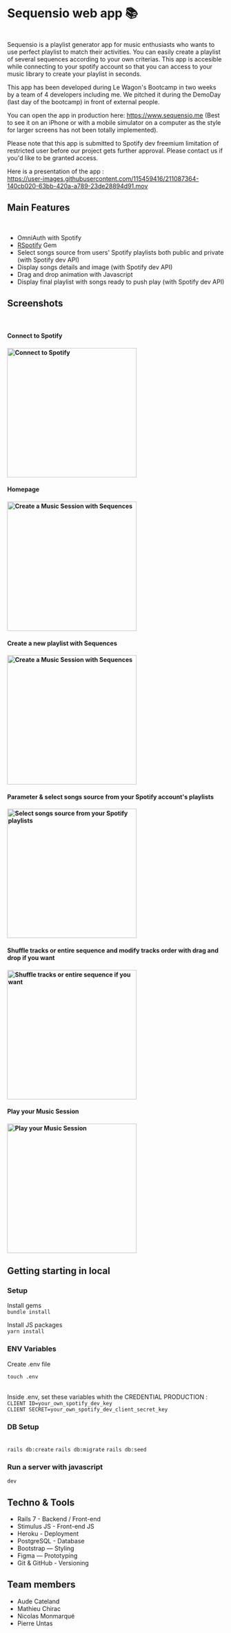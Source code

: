 <h1> Sequensio web app 📚</h1>
<br>
Sequensio is a playlist generator app for music enthusiasts who wants to use perfect playlist to match their activities. 
You can easily create a playlist of several sequences according to your own criterias. This app is accesible while connecting to your spotify account so that you can access to your music library to create your playlist in seconds.

This app has been developed during Le Wagon's Bootcamp in two weeks by a team of 4 developers including me. We pitched it during the DemoDay (last day of the bootcamp) in front of external people.

You can open the app in production here: https://www.sequensio.me (Best to see it on an iPhone or with a mobile simulator on a computer as the style for larger screens has not been totally implemented).

Please note that this app is submitted to Spotify dev freemium limitation of restricted user before our project gets further approval. Please contact us if you'd like to be granted access.

Here is a presentation of the app :
<br>
https://user-images.githubusercontent.com/115459416/211087364-140cb020-63bb-420a-a789-23de28894d91.mov


<h2> Main Features </h2>
<br>
<ul>
  <li>OmniAuth with Spotify</li>
  <li><a href="https://github.com/guilhermesad/rspotify" target="_blank">RSpotify</a> Gem</li>
  <li>Select songs source from users' Spotify playlists both public and private (with Spotify dev API)</li>
  <li>Display songs details and image (with Spotify dev API)</li>
  <li>Drag and drop animation with Javascript</li>
  <li>Display final playlist with songs ready to push play (with Spotify dev API)</li>
</ul>

<h2> Screenshots </h2>
<br>
<h4>Connect to Spotify<h4>
<img width="300" alt="Connect to Spotify" src="https://user-images.githubusercontent.com/115459416/211086086-539a8c8d-7cd5-48d0-af8a-fbef340823d1.png">

<h4>Homepage<h4>
<img width="300" alt="Create a Music Session with Sequences" src="https://user-images.githubusercontent.com/115459416/211085698-a6bb0515-dfc3-42c4-9444-209e65e06d1b.png">

<h4>Create a new playlist with Sequences<h4>
<img width="300" alt="Create a Music Session with Sequences" src="https://user-images.githubusercontent.com/115459416/211086160-85e150e1-dd4a-483f-a674-f551265f15f1.png">
  
<h4>Parameter & select songs source from your Spotify account's playlists<h4>  
<img width="300" alt="Select songs source from your Spotify playlists" src="https://user-images.githubusercontent.com/115459416/211087136-f37b5db3-ba66-4d54-95f9-1bd7a1ca4507.png">

<h4>Shuffle tracks or entire sequence and modify tracks order with drag and drop if you want<h4>
<img width="300" alt="Shuffle tracks or entire sequence if you want" src="https://user-images.githubusercontent.com/115459416/211086261-76e3376b-a1db-4ad0-adc6-eabaf90f8206.png">

<h4>Play your Music Session<h4>
<img width="300" alt="Play your Music Session" src="https://user-images.githubusercontent.com/115459416/211086324-8cab9ce2-fa9c-4c54-9420-282ffe827921.png">

<h2> Getting starting in local </h2>
  
<h3>Setup</h3> 

Install gems 
<br>
<code>bundle install</code>
  
Install JS packages
<br>
<code>yarn install</code>
  
<h3>ENV Variables</h3>

Create .env file
<br>
  
<code>touch .env</code>

<br>
Inside .env, set these variables whith the CREDENTIAL PRODUCTION :
<br>
  <code>CLIENT ID=your_own_spotify_dev_key</code>
<br> 
  <code>CLIENT SECRET=your_own_spotify_dev_client_secret_key</code>
  
<h3>DB Setup</h3>
<br>
<code>rails db:create</code>
<code>rails db:migrate</code>
<code>rails db:seed</code>
<br>
<h3>Run a server with javascript</h3>

<code>dev</code>

  <h2> Techno & Tools </h2>
  
<ul>
  <li>Rails 7 - Backend / Front-end</li>
  <li>Stimulus JS - Front-end JS</li>
  <li>Heroku - Deployment</li>
  <li>PostgreSQL - Database</li>
  <li>Bootstrap — Styling</li>
  <li>Figma — Prototyping</li>
  <li>Git & GitHub - Versioning</li>
</ul>

  <h2> Team members </h2>
  
<ul>
  <li>Aude Cateland</li>
  <li>Mathieu Chirac</li>
  <li>Nicolas Monmarqué</li>
  <li>Pierre Untas</li>
</ul>
